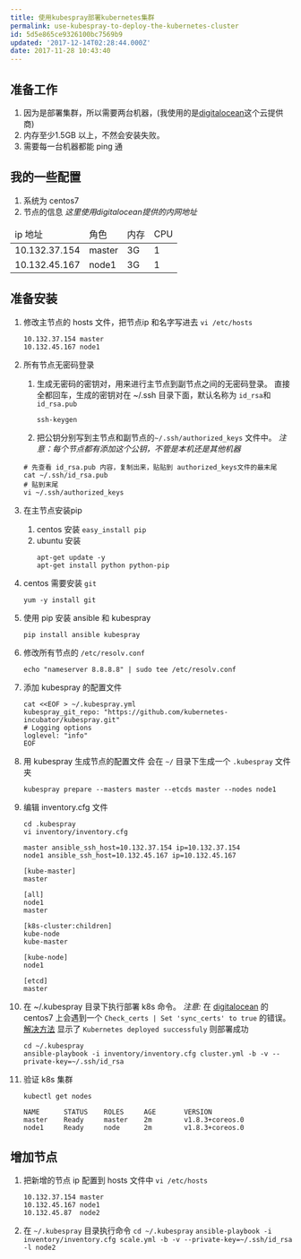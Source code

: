 ```yaml
---
title: 使用kubespray部署kubernetes集群
permalink: use-kubespray-to-deploy-the-kubernetes-cluster
id: 5d5e865ce9326100bc7569b9
updated: '2017-12-14T02:28:44.000Z'
date: 2017-11-28 10:43:40
---
```


## 准备工作
1. 因为是部署集群，所以需要两台机器，(我使用的是<a href="https://m.do.co/c/ddf9176cf4a7" target="_blank">digitalocean</a>这个云提供商)
1. 内存至少1.5GB 以上，不然会安装失败。
1. 需要每一台机器都能 ping 通

## 我的一些配置
1. 系统为 centos7
1. 节点的信息
    *这里使用digitalocean提供的内网地址*
<table>
    <thead>
        <tr>
        <td>ip 地址</td>
        <td>角色</td>
        <td>内存</td>
        <td>CPU</td>
        </tr>
    </thead>
    <tr>
    <td>10.132.37.154</td>
    <td>master</td>
    <td>3G</td>
    <td>1</td>
    </tr>
    <tr>
    <td>10.132.45.167</td>
    <td>node1</td>
    <td>3G</td>
    <td>1</td>
    </tr>
</table>

## 准备安装
1. 修改主节点的 hosts 文件，把节点ip 和名字写进去
    `vi /etc/hosts`
    
    ```
    10.132.37.154 master
    10.132.45.167 node1
    ```
    
1. 所有节点无密码登录
    1. 生成无密码的密钥对，用来进行主节点到副节点之间的无密码登录。
    直接全都回车，生成的密钥对在 ~/.ssh 目录下面，默认名称为 `id_rsa`和`id_rsa.pub`
        ```
        ssh-keygen
        ```
    1. 把公钥分别写到主节点和副节点的`~/.ssh/authorized_keys` 文件中。
    *注意：每个节点都有添加这个公钥，不管是本机还是其他机器* 
    ```
    # 先查看 id_rsa.pub 内容，复制出来，贴贴到 authorized_keys文件的最末尾
    cat ~/.ssh/id_rsa.pub
    # 贴到末尾
    vi ~/.ssh/authorized_keys
    ```

1. 在主节点安装pip
    1. centos 安装
        `easy_install pip`
    1. ubuntu 安装
        ```
        apt-get update -y
        apt-get install python python-pip
        ```
1. centos 需要安装 `git`
    ```
    yum -y install git
    ```
1. 使用 pip 安装 ansible 和 kubespray
    ```
    pip install ansible kubespray
    ```
1.  修改所有节点的 `/etc/resolv.conf`
    ```
    echo "nameserver 8.8.8.8" | sudo tee /etc/resolv.conf
    ```
1. 添加 kubespray 的配置文件
    ```
    cat <<EOF > ~/.kubespray.yml
    kubespray_git_repo: "https://github.com/kubernetes-incubator/kubespray.git"
    # Logging options
    loglevel: "info"
    EOF
    ```
1. 用 kubespray 生成节点的配置文件
    会在 `~/` 目录下生成一个 `.kubespray` 文件夹
    ```
    kubespray prepare --masters master --etcds master --nodes node1
    ```

1. 编辑 inventory.cfg 文件
    ```
    cd .kubespray
    vi inventory/inventory.cfg
    ```
    ```
    master ansible_ssh_host=10.132.37.154 ip=10.132.37.154
    node1 ansible_ssh_host=10.132.45.167 ip=10.132.45.167

    [kube-master]
    master

    [all]
    node1
    master

    [k8s-cluster:children]
    kube-node
    kube-master

    [kube-node]
    node1

    [etcd]
    master
    ```
1. 在 ~/.kubespray 目录下执行部署 k8s 命令。
    *注意:* 在 <a href="https://m.do.co/c/ddf9176cf4a7" target="_blank">digitalocean</a> 的 centos7 上会遇到一个 `Check_certs | Set 'sync_certs' to true` 的错误。<a href="https://blog.ai5suoai.com/kubespray-k8s-error-sync_certs/" target="_blank">解决方法</a>
    显示了 `Kubernetes deployed successfuly` 则部署成功
    ```
    cd ~/.kubespray
    ansible-playbook -i inventory/inventory.cfg cluster.yml -b -v --private-key=~/.ssh/id_rsa
    ```
1. 验证 k8s 集群
    ```
    kubectl get nodes
    ```
    ```
    NAME      STATUS    ROLES     AGE       VERSION
    master    Ready     master    2m        v1.8.3+coreos.0
    node1     Ready     node      2m        v1.8.3+coreos.0
    ```

## 增加节点
1. 把新增的节点 ip 配置到 hosts 文件中
    `vi /etc/hosts`
    ```
    10.132.37.154 master
    10.132.45.167 node1
    10.132.45.87  node2
    ```
1. 在 `~/.kubespray` 目录执行命令
   `cd ~/.kubespray`
   `ansible-playbook -i inventory/inventory.cfg scale.yml -b -v --private-key=~/.ssh/id_rsa -l node2`
